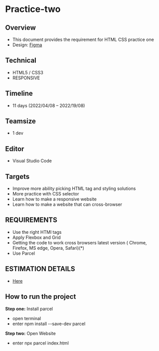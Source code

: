 
# Practice-two

## Overview

- This document provides the requirement for HTML CSS practice one
- Design: [Figma](https://www.figma.com/file/iIdoO9yA3JZGqSDqJwBGAy/CAR-RENTAL-WEBSITE-(RESOONSIVE-DESIGN)-(Community))

## Technical

- HTML5 / CSS3
- RESPONSIVE

## Timeline

- 11 days (2022/04/08 – 2022/19/08)

## Teamsize

- 1 dev

## Editor

- Visual Studio Code

## Targets

- Improve more ability picking HTML tag and styling solutions
- More practice with CSS selector
- Learn how to make a responsive website
- Learn how to make a website that can cross-browser

## REQUIREMENTS

- Use the right HTMl tags
- Apply Flexbox and Grid
- Getting the code to work cross browsers latest version ( Chrome, Firefox, MS edge, Opera, Safari)(*)
- Use Parcel

## ESTIMATION DETAILS

- [Here](https://docs.google.com/document/d/1BElGkykplHMD45yw3yg_DseYeGyCU4gpz1cEM43TIhk/edit)

## How to run the project

**Step one:** Install parcel
- open terminal
- enter npm install --save-dev parcel

**Step two:** Open Website
- enter npx parcel index.html
